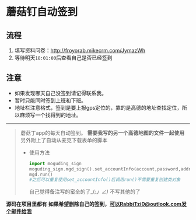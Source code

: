 # 蘑菇钉自动签到

## 流程

1. 填写资料问卷：http://froyorab.mikecrm.com/JymazWh
2. 等待明天`18:01:00`后查看自己是否已经签到

## 注意

- 如果发现哪天自己没签到请记得联系我。
- 暂时只能同时签到上班和下班。
- 地址栏注意格式，签到是要上报gps定位的，靠的是高德的地址查找定位，所以麻烦写一个找得到的地址。

---

> 蘑菇丁app的每天自动签到。
> **需要我写的另一个高德地图的文件一起使用**
> 另外附上了自动从麦克下载表单的脚本
>
> - 使用方法
>
>   ```python
>   import moguding_sign
>   moguding_sign.mgd_sign().set_accountInfo(account,password,address,city)
>   mgd.run()
>   #之后可以重复使用set_accountInfo()后调用run()不需要重复创建类对象
>   ```
>
>   自己觉得备注写的蛮全的了_(:_」∠)_ 不写其他的了

**源码在项目里都有**
**如果希望删除自己的签到，可以RabbiTzi0@outlook.com发个邮件给我**
